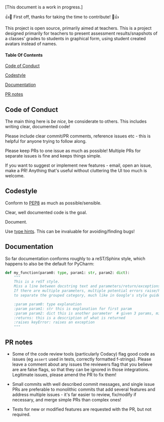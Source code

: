 \[This document is a work in progress.]

:+1::tada: First off, thanks for taking the time to contribute! :tada::+1:

This project is open source, primarily aimed at teachers. 
This is a project designed primarily for teachers to present assessment results/snapshots of a classes' grades 
to students in graphical form, using student created avatars instead of names.

#### Table Of Contents
[Code of Conduct](#code-of-conduct)

[Codestyle](#codestyle)

[Documentation](#documentation)

[PR notes](#pr-notes)

## Code of Conduct
The main thing here is *be nice*, be considerate to others. This includes writing clear, documented code!

Please include clear commit/PR comments, reference issues etc - this is helpful for anyone trying to follow along.

Please keep PRs to one issue as much as possible! Multiple PRs for separate issues is fine and keeps things simple. 

If you want to suggest or implement new features - email, open an issue, make a PR! Anything that's useful without cluttering
the UI too much is welcome.

## Codestyle

Conform to [PEP8](https://www.python.org/dev/peps/pep-0008/) as much as possible/sensible. 

Clear, well documented code is the goal. 

Document. 

Use [type hints](https://docs.python.org/3/library/typing.html). This can be invaluable for avoiding/finding bugs!

## Documentation

So far documentation conforms roughly to a reST/Sphinx style, which happens to also be the default for PyCharm:

```python
def my_function(param0: type, param1: str, param2: dict):
    """
    This is a reST style. 
    Miss a line between docstring text and parameters/return/exceptions.
    If there are multiple parameters, multiple potential errors raise/handled, it can be clearer
    to separate the grouped category, much like in Google's style guide. 

    :param param0: type explanation
    :param param1: str this is explanation for first param
    :param param2: dict this is another parameter  # given 3 params, might be clearer with newline here.
    :returns: this is a description of what is returned
    :raises keyError: raises an exception
    """
```


## PR notes

- Some of the code review tools (particularly Codacy) flag good code as issues (eg `assert` used in tests,
 correctly formatted f-strings). Please leave a comment about any issues the reviewers flag that you believe are 
 are false flags, so that they can be ignored in those integrations. Legitimate issues, please amend the PR to fix them!

- Small commits with well described commit messages, and single issue PRs are preferable to monolithic commits that add 
several features and address multiple issues - it's far easier to review, fix/modify if necessary, and merge simple PRs 
than complex ones!

- Tests for new or modified features are requested with the PR, but not required.
  

